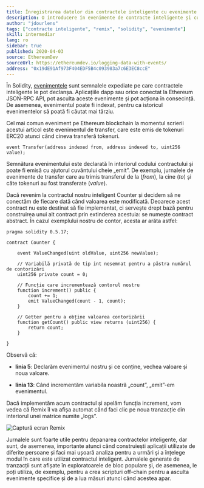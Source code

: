 ```yaml
---
title: Înregistrarea datelor din contractele inteligente cu evenimente
description: O introducere în evenimente de contracte inteligente și cum să le utilizezi pentru a înregistra date
author: "jdourlens"
tags: ["contracte inteligente", "remix", "solidity", "evenimente"]
skill: intermediar
lang: ro
sidebar: true
published: 2020-04-03
source: EthereumDev
sourceUrl: https://ethereumdev.io/logging-data-with-events/
address: "0x19dE91Af973F404EDF5B4c093983a7c6E3EC8ccE"
---
```


În Solidity, [evenimentele](/developers/docs/smart-contracts/anatomy/#events-and-logs) sunt semnalele expediate pe care contractele inteligente le pot declanșa. Aplicațiile dapp sau orice conectat la Ethereum JSON-RPC API, pot asculta aceste evenimente și pot acționa în consecință. De asemenea, evenimentul poate fi indexat, pentru ca istoricul evenimentelor să poată fi căutat mai târziu.

Cel mai comun eveniment pe Ethereum blockchain la momentul scrierii acestui articol este evenimentul de transfer, care este emis de tokenuri ERC20 atunci când cineva transferă tokenuri.

```solidity
event Transfer(address indexed from, address indexed to, uint256 value);
```

Semnătura evenimentului este declarată în interiorul codului contractului și poate fi emisă cu ajutorul cuvântului cheie „emit”. De exemplu, jurnalele de evenimente de transfer care au trimis transferul de la (_from_), la cine (_to_) și câte tokenuri au fost transferate (_value_).

Dacă revenim la contractul nostru inteligent Counter și decidem să ne conectăm de fiecare dată când valoarea este modificată. Deoarece acest contract nu este destinat să fie implementat, ci servește drept bază pentru construirea unui alt contract prin extinderea acestuia: se numește contract abstract. În cazul exemplului nostru de contor, acesta ar arăta astfel:

```solidity
pragma solidity 0.5.17;

contract Counter {

    event ValueChanged(uint oldValue, uint256 newValue);

    // Variabilă privată de tip int nesemnat pentru a păstra numărul de contorizări
    uint256 private count = 0;

    // Funcție care incrementează contorul nostru
    function increment() public {
        count += 1;
        emit ValueChanged(count - 1, count);
    }

    // Getter pentru a obține valoarea contorizării
    function getCount() public view returns (uint256) {
        return count;
    }

}
```

Observă că:

- **linia 5**: Declarăm evenimentul nostru și ce conține, vechea valoare și noua valoare.

- **linia 13**: Când incrementăm variabila noastră „count”, „emit”-em evenimentul.

Dacă implementăm acum contractul și apelăm funcția increment, vom vedea că Remix îl va afișa automat când faci clic pe noua tranzacție din interiorul unei matrice numite „logs".

![Captură ecran Remix](./remix-screenshot.png)

Jurnalele sunt foarte utile pentru depanarea contractelor inteligente, dar sunt, de asemenea, importante atunci când construiești aplicații utilizate de diferite persoane și faci mai ușoară analiza pentru a urmări și a înțelege modul în care este utilizat contractul inteligent. Jurnalele generate de tranzacții sunt afișate în exploratoarele de bloc populare și, de asemenea, le poți utiliza, de exemplu, pentru a crea scripturi off-chain pentru a asculta evenimente specifice și de a lua măsuri atunci când acestea apar.
